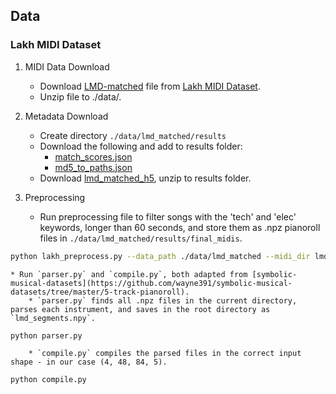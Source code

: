 ## Data

### Lakh MIDI Dataset

1. MIDI Data Download
	* Download [LMD-matched](http://hog.ee.columbia.edu/craffel/lmd/lmd_matched.tar.gz) file from [Lakh MIDI Dataset](https://colinraffel.com/projects/lmd/).  
	* Unzip file to ./data/.

2. Metadata Download
	* Create directory `./data/lmd_matched/results`  
	* Download the following and add to results folder:  
		* [match_scores.json](http://hog.ee.columbia.edu/craffel/lmd/match_scores.json)  
		* [md5_to_paths.json](http://hog.ee.columbia.edu/craffel/lmd/md5_to_paths.json)  
	* Download [lmd_matched_h5](http://hog.ee.columbia.edu/craffel/lmd/lmd_matched_h5.tar.gz), unzip to results folder.

3. Preprocessing
	* Run preprocessing file to filter songs with the 'tech' and 'elec' keywords, longer than 60 seconds, and store them as .npz pianoroll files in `./data/lmd_matched/results/final_midis`.
```bash
python lakh_preprocess.py --data_path ./data/lmd_matched --midi_dir lmd_matched --meta_dir lmd_matched_h5 --keyword_list tech elec --min_length 60
```  
	* Run `parser.py` and `compile.py`, both adapted from [symbolic-musical-datasets](https://github.com/wayne391/symbolic-musical-datasets/tree/master/5-track-pianoroll).  
		* `parser.py` finds all .npz files in the current directory, parses each instrument, and saves in the root directory as `lmd_segments.npy`.
```bash
python parser.py
```  
		* `compile.py` compiles the parsed files in the correct input shape - in our case (4, 48, 84, 5).
```bash
python compile.py
```  
